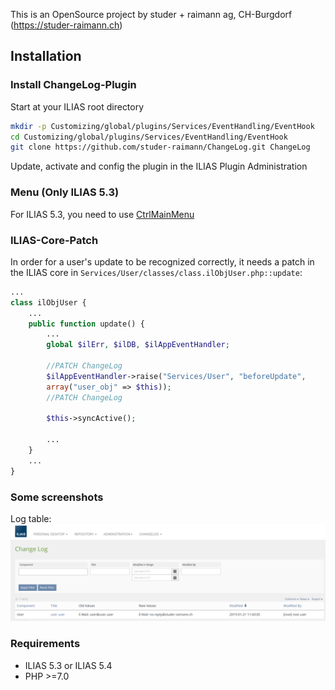 This is an OpenSource project by studer + raimann ag, CH-Burgdorf (https://studer-raimann.ch)

## Installation

### Install ChangeLog-Plugin
Start at your ILIAS root directory
```bash
mkdir -p Customizing/global/plugins/Services/EventHandling/EventHook
cd Customizing/global/plugins/Services/EventHandling/EventHook
git clone https://github.com/studer-raimann/ChangeLog.git ChangeLog
```
Update, activate and config the plugin in the ILIAS Plugin Administration

### Menu (Only ILIAS 5.3)
For ILIAS 5.3, you need to use [CtrlMainMenu](https://github.com/studer-raimann/CtrlMainMenu)

### ILIAS-Core-Patch
In order for a user's update to be recognized correctly, it needs a patch in the ILIAS core in `Services/User/classes/class.ilObjUser.php::update`:
```php
...
class ilObjUser {
	...
	public function update() {
		...
		global $ilErr, $ilDB, $ilAppEventHandler;
		
		//PATCH ChangeLog
		$ilAppEventHandler->raise("Services/User", "beforeUpdate",
		array("user_obj" => $this));
		//PATCH ChangeLog
		
		$this->syncActive();
		
		...
	}
	...
}
```

### Some screenshots
Log table:
![Log table](./doc/screenshots/log_table.png)

### Requirements
* ILIAS 5.3 or ILIAS 5.4
* PHP >=7.0
